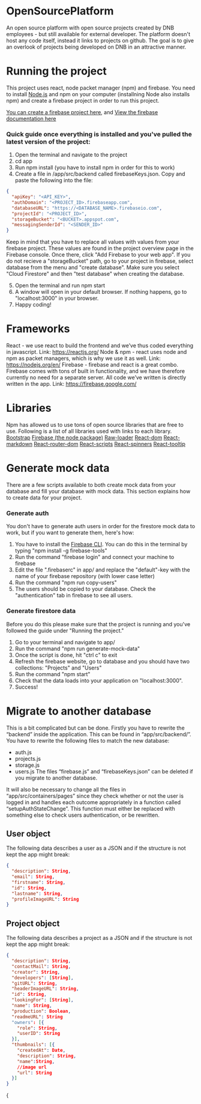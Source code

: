 # OpenSourcePlatform

An open source platform with open source projects created by DNB employees - but still available for external developer. The platform doesn't host any code itself, instead it links to projects on github. The goal is to give an overlook of projects being developed on DNB in an attractive manner.

# Running the project

This project uses react, node packet manager (npm) and firebase. You need to install [Node.js](https://nodejs.org/en/) and npm on your computer (installning Node also installs npm) and create a firebase project in order to run this project.

[You can create a firebase project here](https://console.firebase.google.com/u/0/), and [View the firebase documentation here](https://firebase.google.com/docs/guides/)

### Quick guide once everything is installed and you've pulled the latest version of the project:

1.  Open the terminal and navigate to the project
2.  cd app
3.  Run npm install (you have to install npm in order for this to work)
4.  Create a file in /app/src/backend called firebaseKeys.json. Copy and paste the following into the file:

```json
{
  "apiKey": "<API_KEY>",
  "authDomain": "<PROJECT_ID>.firebaseapp.com",
  "databaseURL": "https://<DATABASE_NAME>.firebaseio.com",
  "projectId": "<PROJECT_ID>",
  "storageBucket": "<BUCKET>.appspot.com",
  "messagingSenderId": "<SENDER_ID>"
}
```
Keep in mind that you have to replace all values with values from your firebase project. These values are found in the project overview page in the Firebase console. Once there, click "Add Firebase to your web app". If you do not recieve a "storageBucket" path, go to your project in firebase, select database from the menu and "create database". Make sure you select "Cloud Firestore" and then "test database" when creating the database.

5.  Open the terminal and run npm start
6.  A window will open in your default browser. If nothing happens, go to "localhost:3000" in your browser.
7.  Happy coding!


# Frameworks
React - we use react to build the frontend and we’ve thus coded everything in javascript. Link: https://reactjs.org/ 
Node & npm - react uses node and npm as packet managers, which is why we use it as well. Link: https://nodejs.org/en/ 
Firebase - firebase and react is a great combo. Firebase comes with tons of built in functionality, and we have therefore currently no need for a separate server. All code we’ve written is directly written in the app. Link: https://firebase.google.com/ 

# Libraries
Npm has allowed us to use tons of open source libraries that are free to use. Following is a list of all libraries used with links to each library.
[Bootstrap](https://getbootstrap.com/) 
[Firebase (the node package)](https://www.npmjs.com/package/firebase) 
[Raw-loader](https://www.npmjs.com/package/raw-loader) 
[React-dom](https://www.npmjs.com/package/react-dom) 
[React-markdown](https://github.com/rexxars/react-markdown) 
[React-router-dom](https://www.npmjs.com/package/react-router-dom) 
[React-scripts](https://www.npmjs.com/package/react-scripts)
[React-spinners](https://www.npmjs.com/package/react-spinners)
[React-tooltip](https://www.npmjs.com/package/react-tooltip)  

# Generate mock data

There are a few scripts available to both create mock data from your database and fill your database with mock data. This section explains how to create data for your project.

### Generate auth

You don't have to generate auth users in order for the firestore mock data to work, but if you want to generate them, here's how:

1.  You have to install the [Firebase CLI](https://firebase.google.com/docs/hosting/quickstart#install-the-firebase-cli). You can do this in the terminal by typing "npm install -g firebase-tools"
2.  Run the command "firebase login" and connect your machine to firebase
3.  Edit the file ".firebaserc" in app/ and replace the "default"-key with the name of your firebase repository (with lower case letter)
4.  Run the command "npm run copy-users"
5.  The users should be copied to your database. Check the "authentication" tab in firebase to see all users.

### Generate firestore data

Before you do this please make sure that the project is running and you've followed the guide under "Running the project."

1.  Go to your terminal and navigate to app/
2.  Run the command "npm run generate-mock-data"
3.  Once the script is done, hit "ctrl c" to exit
4.  Refresh the firebase website, go to database and you should have two collections: "Projects" and "Users"
5.  Run the command "npm start"
6.  Check that the data loads into your application on "localhost:3000".
7.  Success!

# Migrate to another database
This is a bit complicated but can be done. Firstly you have to rewrite the “backend” inside the application. This can be found in “app/src/backend/”. You have to rewrite the following files to match the new database:
* auth.js
* projects.js
* storage.js
* users.js 
The files “firebase.js” and “firebaseKeys.json” can be deleted if you migrate to another database. 

It will also be necessary to change all the files in “app/src/containers/pages” since they check whether or not the user is logged in and handles each outcome appropriately in a function called “setupAuthStateChange”. This function must either be replaced with something else to check users authentication, or be rewritten.

## User object
The following data describes a user as a JSON and if the structure is not kept the app might break:

```json
{
  "description": String,
  "email": String,
  "firstname": String, 
  "id": String,
  "lastname": String,
  "profileImageURL": String
}
```

## Project object
The following data describes a project as a JSON and if the structure is not kept the app might break:
```json
{
  "description": String,
  "contactMail": String,
  "creator": String,
  "developers": [String],
  "gitURL": String,
  "headerImageURL": String,
  "id": String,
  "lookingFor": [String],
  "name": String,
  "production": Boolean,
  "readmeURL": String
  "owners": [{
    "role": String,
    "userID": String
  }],
  "thumbnails": [{
    "createdAt": Date,
    "description": String,
    "name":String,
    //image url
    "url": String
  }]
}
```
{
